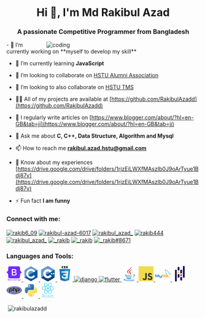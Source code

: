 <h1 align="center">Hi 👋, I'm Md Rakibul Azad</h1>
<h3 align="center">A passionate Competitive Programmer from Bangladesh</h3>
<img align="right" alt="coding" width="400" src="https://img.freepik.com/premium-photo/young-man-coding-computer-anime-style-illustration_1282444-262517.jpg">
- 🔭 I’m currently working on **myself to develop my skill**

- 🌱 I’m currently learning **JavaScript**

- 👯 I’m looking to collaborate on [HSTU Alumni Association](http://hstualumni2024.infinityfreeapp.com/index.com)

- 🤝 I’m looking to also collaborate on [HSTU TMS](http://hstutms.wuaze.com/index.php)

- 👨‍💻 All of my projects are available at [https://github.com/RakibulAzadd](https://github.com/RakibulAzadd)

- 📝 I regularly write articles on [https://www.blogger.com/about/?hl=en-GB&tab=jj](https://www.blogger.com/about/?hl=en-GB&tab=jj)

- 💬 Ask me about **C, C++, Data Structure, Algorithm and Mysql**

- 📫 How to reach me **rakibul.azad.hstu@gmail.com**

- 📄 Know about my experiences [https://drive.google.com/drive/folders/1rjzEiLWXfMAszIb0J9oArTyue1Bdj87v](https://drive.google.com/drive/folders/1rjzEiLWXfMAszIb0J9oArTyue1Bdj87v)

- ⚡ Fun fact **I am funny**

<h3 align="left">Connect with me:</h3>
<p align="left">
<a href="https://twitter.com/rakib6_09" target="blank"><img align="center" src="https://raw.githubusercontent.com/rahuldkjain/github-profile-readme-generator/master/src/images/icons/Social/twitter.svg" alt="rakib6_09" height="30" width="40" /></a>
<a href="https://linkedin.com/in/rakibul-azad-6017" target="blank"><img align="center" src="https://raw.githubusercontent.com/rahuldkjain/github-profile-readme-generator/master/src/images/icons/Social/linked-in-alt.svg" alt="rakibul-azad-6017" height="30" width="40" /></a>
<a href="https://instagram.com/rakibul_azad_" target="blank"><img align="center" src="https://raw.githubusercontent.com/rahuldkjain/github-profile-readme-generator/master/src/images/icons/Social/instagram.svg" alt="rakibul_azad_" height="30" width="40" /></a>
<a href="https://www.codechef.com/users/rakib444" target="blank"><img align="center" src="https://cdn.jsdelivr.net/npm/simple-icons@3.1.0/icons/codechef.svg" alt="rakib444" height="30" width="40" /></a>
<a href="https://www.hackerrank.com/rakibul_azad_" target="blank"><img align="center" src="https://raw.githubusercontent.com/rahuldkjain/github-profile-readme-generator/master/src/images/icons/Social/hackerrank.svg" alt="rakibul_azad_" height="30" width="40" /></a>
<a href="https://codeforces.com/profile/_rakib" target="blank"><img align="center" src="https://raw.githubusercontent.com/rahuldkjain/github-profile-readme-generator/master/src/images/icons/Social/codeforces.svg" alt="_rakib" height="30" width="40" /></a>
<a href="https://www.leetcode.com/_rakib" target="blank"><img align="center" src="https://raw.githubusercontent.com/rahuldkjain/github-profile-readme-generator/master/src/images/icons/Social/leet-code.svg" alt="_rakib" height="30" width="40" /></a>
<a href="https://discord.gg/_rakib#8671" target="blank"><img align="center" src="https://raw.githubusercontent.com/rahuldkjain/github-profile-readme-generator/master/src/images/icons/Social/discord.svg" alt="_rakib#8671" height="30" width="40" /></a>
</p>

<h3 align="left">Languages and Tools:</h3>
<p align="left"> <a href="https://getbootstrap.com" target="_blank" rel="noreferrer"> <img src="https://raw.githubusercontent.com/devicons/devicon/master/icons/bootstrap/bootstrap-plain-wordmark.svg" alt="bootstrap" width="40" height="40"/> </a> <a href="https://www.cprogramming.com/" target="_blank" rel="noreferrer"> <img src="https://raw.githubusercontent.com/devicons/devicon/master/icons/c/c-original.svg" alt="c" width="40" height="40"/> </a> <a href="https://www.w3schools.com/cpp/" target="_blank" rel="noreferrer"> <img src="https://raw.githubusercontent.com/devicons/devicon/master/icons/cplusplus/cplusplus-original.svg" alt="cplusplus" width="40" height="40"/> </a> <a href="https://www.w3schools.com/css/" target="_blank" rel="noreferrer"> <img src="https://raw.githubusercontent.com/devicons/devicon/master/icons/css3/css3-original-wordmark.svg" alt="css3" width="40" height="40"/> </a> <a href="https://www.djangoproject.com/" target="_blank" rel="noreferrer"> <img src="https://cdn.worldvectorlogo.com/logos/django.svg" alt="django" width="40" height="40"/> </a> <a href="https://flutter.dev" target="_blank" rel="noreferrer"> <img src="https://www.vectorlogo.zone/logos/flutterio/flutterio-icon.svg" alt="flutter" width="40" height="40"/> </a> <a href="https://www.java.com" target="_blank" rel="noreferrer"> <img src="https://raw.githubusercontent.com/devicons/devicon/master/icons/java/java-original.svg" alt="java" width="40" height="40"/> </a> <a href="https://developer.mozilla.org/en-US/docs/Web/JavaScript" target="_blank" rel="noreferrer"> <img src="https://raw.githubusercontent.com/devicons/devicon/master/icons/javascript/javascript-original.svg" alt="javascript" width="40" height="40"/> </a> <a href="https://www.mysql.com/" target="_blank" rel="noreferrer"> <img src="https://raw.githubusercontent.com/devicons/devicon/master/icons/mysql/mysql-original-wordmark.svg" alt="mysql" width="40" height="40"/> </a> <a href="https://pandas.pydata.org/" target="_blank" rel="noreferrer"> <img src="https://raw.githubusercontent.com/devicons/devicon/2ae2a900d2f041da66e950e4d48052658d850630/icons/pandas/pandas-original.svg" alt="pandas" width="40" height="40"/> </a> <a href="https://www.php.net" target="_blank" rel="noreferrer"> <img src="https://raw.githubusercontent.com/devicons/devicon/master/icons/php/php-original.svg" alt="php" width="40" height="40"/> </a> <a href="https://www.python.org" target="_blank" rel="noreferrer"> <img src="https://raw.githubusercontent.com/devicons/devicon/master/icons/python/python-original.svg" alt="python" width="40" height="40"/> </a> <a href="https://reactjs.org/" target="_blank" rel="noreferrer"> <img src="https://raw.githubusercontent.com/devicons/devicon/master/icons/react/react-original-wordmark.svg" alt="react" width="40" height="40"/> </a> </p>

<p>&nbsp;<img align="center" src="https://github-readme-stats.vercel.app/api?username=rakibulazadd&show_icons=true&locale=en" alt="rakibulazadd" /></p>
